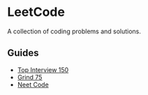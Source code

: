 # LeetCode

A collection of coding problems and solutions.

## Guides
- [Top Interview 150](https://leetcode.com/studyplan/top-interview-150/)
- [Grind 75](https://www.techinterviewhandbook.org/grind75)
- [Neet Code](https://neetcode.io/roadmap)
